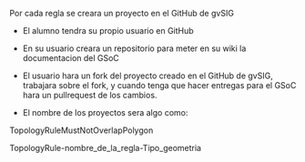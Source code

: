 

Por cada regla se creara un proyecto en el GitHub de gvSIG

- El alumno tendra su propio usuario en GitHub

- En su usuario creara un repositorio para meter en su wiki la documentacion del GSoC

- El usuario hara un fork del proyecto creado en el GitHub de gvSIG, trabajara sobre el fork, y cuando tenga que hacer entregas para el GSoC hara un pullrequest de los cambios.

- El nombre de los proyectos sera algo como:

 TopologyRuleMustNotOverlapPolygon

 TopologyRule-nombre_de_la_regla-Tipo_geometria
